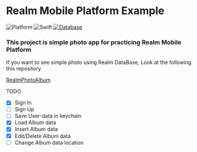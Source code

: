 # Realm Mobile Platform Example
![Platform](https://img.shields.io/badge/platform-iOS-blue.svg)
![Swift](https://img.shields.io/badge/Swift-3.1-orange.svg)
[![Database](https://img.shields.io/badge/Database-Realm-green.svg)](https://realm.io/products/realm-mobile-platform/)

### This project is simple photo app for practicing Realm Mobile Platform
If you want to see simple photo using Realm DataBase, Look at the following this repository

[RealmPhotoAlbum](https://github.com/MijeongJeon/RealmPhotoAlbum)

TODO
- [x] Sign In
- [ ] Sign Up
- [ ] Save User-data in keychain
- [x] Load Album data
- [x] Insert Album data
- [x] Edit/Delete Album data
- [ ] Change Album data location
